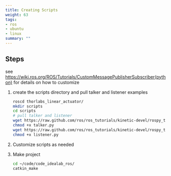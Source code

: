 ```yaml
---
title: Creating Scripts
weight: 63
tags:
- ros
- ubuntu
- linux
summary: ""
---
```

## Steps

see <https://wiki.ros.org/ROS/Tutorials/CustomMessagePublisherSubscriber(python)> for details on how to customize

1. create the scripts directory and pull talker and listener examples

    ```bash
    roscd thorlabs_linear_actuator/
    mkdir scripts
    cd scripts
    # pull talker and listener
    wget https://raw.github.com/ros/ros_tutorials/kinetic-devel/rospy_tutorials/001_talker_listener/talker.py
    chmod +x talker.py
    wget https://raw.github.com/ros/ros_tutorials/kinetic-devel/rospy_tutorials/001_talker_listener/listener.py
    chmod +x listener.py
    ```
1. Customize scripts as needed

1. Make project

    ```bash
    cd ~/code/code_idealab_ros/
    catkin_make
    ```
